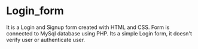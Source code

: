 # Login_form
It is a Login and Signup form created with HTML and CSS. 
Form is connected to MySql database using PHP.
Its a simple Login form, it doesn't verify user or authenticate user.
